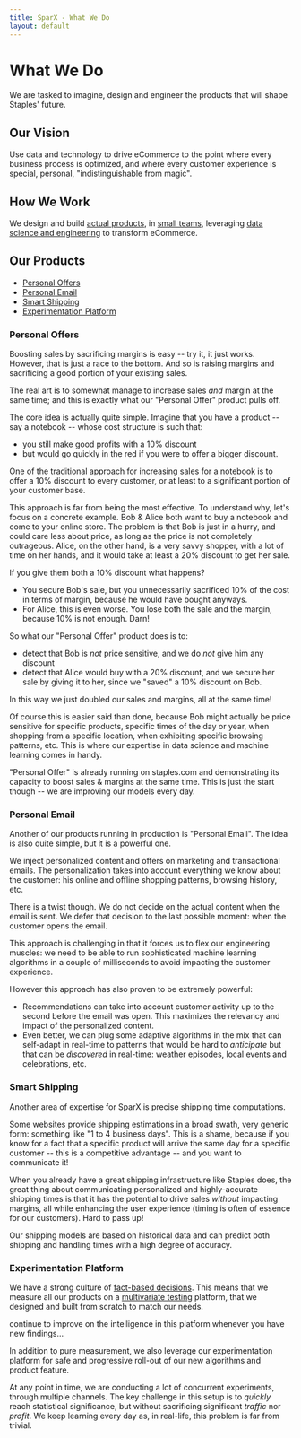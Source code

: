 ```yaml
---
title: SparX - What We Do
layout: default
---
```


# What We Do

We are tasked to imagine, design and engineer the products that will shape
Staples' future.

## Our Vision

Use data and technology to drive eCommerce to the point where every
business process is optimized, and where every customer experience is
special, personal, "indistinguishable from magic".

## How We Work

We design and build [actual products](/who-we-are#actual-products), in
[small teams](/who-we-are#small-teams), leveraging
[data science and engineering](/who-we-are#data-science--engineering-excellence)
to transform eCommerce.

## Our Products

- [Personal Offers](#personal-offers)
- [Personal Email](#personal-email)
- [Smart Shipping](#smart-shipping)
- [Experimentation Platform](#multivariate-testing-platform)

### Personal Offers

Boosting sales by sacrificing margins is easy -- try it, it just
works. However, that is just a race to the bottom. And so is raising margins
and sacrificing a good portion of your existing sales.

The real art is to somewhat manage to increase sales _and_ margin at
the same time; and this is exactly what our "Personal Offer" product
pulls off.

The core idea is actually quite simple. Imagine that you have a
product -- say a notebook -- whose cost structure is such that:
- you still make good profits with a 10% discount
- but would go quickly in the red if you were to offer a bigger discount.

One of the traditional approach for increasing sales for a notebook is
to offer a 10% discount to every customer, or at least to a significant
portion of your customer base.

This approach is far from being the most effective. To understand why,
let's focus on a concrete example. Bob & Alice both want to buy a
notebook and come to your online store. The problem is that Bob is
just in a hurry, and could care less about price, as long as the price
is not completely outrageous. Alice, on the other hand, is a very
savvy shopper, with a lot of time on her hands, and it would take at
least a 20% discount to get her sale.

If you give them both a 10% discount what happens?
- You secure Bob's sale, but you unnecessarily sacrificed 10% of the
  cost in terms of margin, because he would have bought anyways.
- For Alice, this is even worse. You lose both the sale and the
  margin, because 10% is not enough. Darn!

So what our "Personal Offer" product does is to:
- detect that Bob is _not_ price sensitive, and we do _not_ give him
  any discount
- detect that Alice would buy with a 20% discount, and we secure her
  sale by giving it to her, since we "saved" a 10% discount on Bob.

In this way we just doubled our sales and margins, all at the same
time!

Of course this is easier said than done, because Bob might actually be
price sensitive for specific products, specific times of the day or
year, when shopping from a specific location, when exhibiting
specific browsing patterns, etc. This is where our expertise in data
science and machine learning comes in handy.

"Personal Offer" is already running on staples.com and
demonstrating its capacity to boost sales & margins at the same
time. This is just the start though -- we are improving our models every
day.

### Personal Email

Another of our products running in production is "Personal Email". The
idea is also quite simple, but it is a powerful one.

We inject personalized content and offers on marketing and
transactional emails. The personalization takes into account everything
we know about the customer: his online and offline shopping patterns,
browsing history, etc.

There is a twist though. We do not decide on the actual content when
the email is sent. We defer that decision to the last possible moment:
when the customer opens the email.

This approach is challenging in that it forces us to flex our
engineering muscles: we need to be able to run sophisticated machine
learning algorithms in a couple of milliseconds to avoid impacting the
customer experience.

However this approach has also proven to be extremely powerful:
- Recommendations can take into account customer activity up to the
  second before the email was open. This maximizes the relevancy and
  impact of the personalized content.
- Even better, we can plug some adaptive algorithms in the mix that
  can self-adapt in real-time to patterns that would be hard to
  _anticipate_ but that can be _discovered_ in real-time: weather
  episodes, local events and celebrations, etc.

### Smart Shipping

Another area of expertise for SparX is precise shipping time
computations.

Some websites provide shipping estimations in a broad swath, very generic form:
something like "1 to 4 business days". This is a shame, because if you
know for a fact that a specific product will arrive the same day for a
specific customer -- this is a competitive advantage -- and you want to
communicate it!

When you already have a great shipping infrastructure like Staples
does, the great thing about communicating personalized and
highly-accurate shipping times is that it has the potential to drive
sales _without_ impacting margins, all while enhancing the user
experience (timing is often of essence for our customers). Hard to
pass up!

Our shipping models are based on historical data and can predict both
shipping and handling times with a high degree of accuracy.

### Experimentation Platform

We have a strong culture of
[fact-based decisions](/who-we-are#bias-for-action-results--fact-based-decisions). This
means that we measure all our products on a
[multivariate testing](https://en.wikipedia.org/wiki/Multivariate_testing_in_marketing)
platform, that we designed and built from scratch to match our needs.

continue to improve on the intelligence in this platform whenever you have new findings...

In addition to pure measurement, we also leverage our experimentation
platform for safe and progressive roll-out of our new algorithms and
product feature.

At any point in time, we are conducting a lot of concurrent
experiments, through multiple channels. The key challenge in
this setup is to _quickly_ reach statistical significance, but without
sacrificing significant _traffic_ nor _profit_. We keep learning every
day as, in real-life, this problem is far from trivial.
